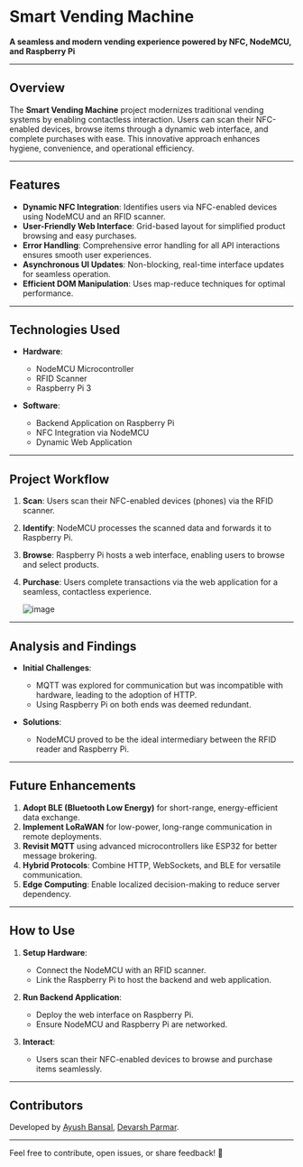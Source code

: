 # Smart Vending Machine  

**A seamless and modern vending experience powered by NFC, NodeMCU, and Raspberry Pi**  

---

## **Overview**  

The **Smart Vending Machine** project modernizes traditional vending systems by enabling contactless interaction. Users can scan their NFC-enabled devices, browse items through a dynamic web interface, and complete purchases with ease. This innovative approach enhances hygiene, convenience, and operational efficiency.  

---

## **Features**  

- **Dynamic NFC Integration**: Identifies users via NFC-enabled devices using NodeMCU and an RFID scanner.  
- **User-Friendly Web Interface**: Grid-based layout for simplified product browsing and easy purchases.  
- **Error Handling**: Comprehensive error handling for all API interactions ensures smooth user experiences.  
- **Asynchronous UI Updates**: Non-blocking, real-time interface updates for seamless operation.  
- **Efficient DOM Manipulation**: Uses map-reduce techniques for optimal performance.  

---

## **Technologies Used**  

- **Hardware**:  
  - NodeMCU Microcontroller  
  - RFID Scanner  
  - Raspberry Pi 3  

- **Software**:  
  - Backend Application on Raspberry Pi  
  - NFC Integration via NodeMCU  
  - Dynamic Web Application  

---

## **Project Workflow**  

1. **Scan**: Users scan their NFC-enabled devices (phones) via the RFID scanner.  
2. **Identify**: NodeMCU processes the scanned data and forwards it to Raspberry Pi.  
3. **Browse**: Raspberry Pi hosts a web interface, enabling users to browse and select products.  
4. **Purchase**: Users complete transactions via the web application for a seamless, contactless experience.

   ![image](https://github.com/user-attachments/assets/4f4cb40a-4db1-4070-82b5-fd587d18440b)
   
---

## **Analysis and Findings**  

- **Initial Challenges**:  
  - MQTT was explored for communication but was incompatible with hardware, leading to the adoption of HTTP.  
  - Using Raspberry Pi on both ends was deemed redundant.  

- **Solutions**:  
  - NodeMCU proved to be the ideal intermediary between the RFID reader and Raspberry Pi.  

---

## **Future Enhancements**  

1. **Adopt BLE (Bluetooth Low Energy)** for short-range, energy-efficient data exchange.  
2. **Implement LoRaWAN** for low-power, long-range communication in remote deployments.  
3. **Revisit MQTT** using advanced microcontrollers like ESP32 for better message brokering.  
4. **Hybrid Protocols**: Combine HTTP, WebSockets, and BLE for versatile communication.  
5. **Edge Computing**: Enable localized decision-making to reduce server dependency.  

---

## **How to Use**  

1. **Setup Hardware**:  
   - Connect the NodeMCU with an RFID scanner.  
   - Link the Raspberry Pi to host the backend and web application.  

2. **Run Backend Application**:  
   - Deploy the web interface on Raspberry Pi.  
   - Ensure NodeMCU and Raspberry Pi are networked.  

3. **Interact**:  
   - Users scan their NFC-enabled devices to browse and purchase items seamlessly.  

---

## **Contributors**  

Developed by [Ayush Bansal](https://github.com/bansalayush247), [Devarsh Parmar](https://github.com/DEVMYTH123).  

---  

Feel free to contribute, open issues, or share feedback! 🚀  
